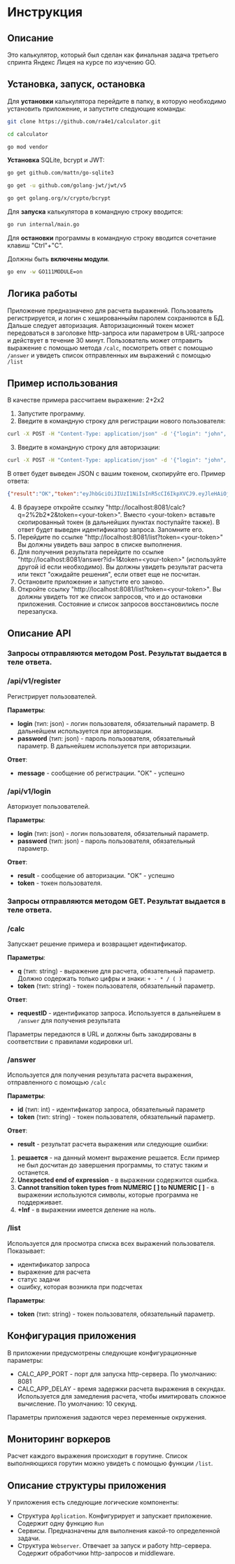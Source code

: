# Инструкция

## Описание
Это калькулятор, который был сделан как финальная задача третьего спринта Яндекс Лицея на курсе по изучению GO. 

## Установка, запуск, остановка
Для **установки** калькулятора перейдите в папку, в которую необходимо установить приложение, и запустите следующие команды: 
```bash
git clone https://github.com/ra4e1/calculator.git

cd calculator

go mod vendor
```

**Установка** SQLite, bcrypt и JWT:
```bash
go get github.com/mattn/go-sqlite3

go get -u github.com/golang-jwt/jwt/v5

go get golang.org/x/crypto/bcrypt
```

Для **запуска** калькулятора в командную строку вводится:
```bash
go run internal/main.go
```
Для **остановки** программы в командную строку вводится сочетание клавиш "Ctrl"+"C".

Должны быть **включены модули**.
```bash
go env -w GO111MODULE=on
```

## Логика работы
Приложение предназначено для расчета выражений. Пользователь регистрируется, и логин с хешированныйм паролем сохраняются в БД. Дальше следует авторизация. Авторизационный токен может передоваться в заголовке http-запроса или параметром в URL-запросе и действует в течение 30 минут. Пользователь может отправить выражение с помощью метода  ```/calc```, посмотреть ответ с помощью  ```/answer``` и увидеть список отправленных им выражений с помощью  ```/list```

## Пример использования

В качестве примера рассчитаем выражение: 2+2х2

1. Запустите программу.
1. Введите в командную строку для регистрации нового пользователя:
```bash
curl -X POST -H "Content-Type: application/json" -d '{"login": "john", "password": "snow"}'  http://localhost:8081/api/v1/register
```
3. Введите в командную строку для авторизации:
```bash
curl -X POST -H "Content-Type: application/json" -d '{"login": "john", "password": "snow"}'  http://localhost:8081/api/v1/login
```
 В ответ будет выведен JSON с вашим токеном, скопируйте его.
Пример ответа:
 ```json
 {"result":"OK","token":"eyJhbGciOiJIUzI1NiIsInR5cCI6IkpXVCJ9.eyJleHAiOjE3MTM3MTA4NDQsImlhdCI6MTcxMzcwOTA0NCwiaWQiOjIsIm5hbWUiOiJqb2huIiwibmJmIjoxNzEzNzA5MDQ0fQ.j08tpWvTK4TW6lFX5Jj6Be3wtqyntv6mbCKUxBKr5iw"}
 ```

4. В браузере откройте ссылку "http://localhost:8081/calc?q=2%2b2*2&token=\<your-token\>". Вместо \<your-token\> вставьте скопированный токен (в дальнейших пунктах поступайте также). В ответ будет выведен идентификатор запроса. Запомните его.
4. Перейдите по ссылке "http://localhost:8081/list?token=\<your-token\>" Вы должны увидеть ваш запрос в списке выполнения.
4. Для получения результата перейдите по ссылке "http://localhost:8081/answer?id=1&token=\<your-token\>" (используйте другой id если необходимо). Вы должны увидеть результат расчета или текст "ожидайте решения", если ответ еще не посчитан.
4. Остановите приложение и запустите его заново.
4. Откройте ссылку "http://localhost:8081/list?token=\<your-token\>". Вы должны увидеть тот же список запросов, что и до остановки приложения. Состояние и список запросов восстановились после перезапуска.

## Описание API

### Запросы отправляются методом Post. Результат выдается в теле ответа.
### /api/v1/register
Регистрирует пользователей.

**Параметры**:
  * **login** (тип: json) - логин пользователя, обязательный параметр. В дальнейшем используется при авторизации.
  * **password** (тип: json) - пароль пользователя, обязательный параметр. В дальнейшем используется при авторизации.

**Ответ**:  
* **message** - сообщение об регистрации. "OK" - успешно


### /api/v1/login
Авторизует пользователей.

**Параметры**:
  * **login** (тип: json) - логин пользователя, обязательный параметр.
  * **password** (тип: json) - пароль пользователя, обязательный параметр.  

**Ответ**:  
* **result** - сообщение об авторизации. "OK" - успешно
* **token** - токен пользователя.


### Запросы отправляются методом GET. Результат выдается в теле ответа.

### /calc
Запускает решение примера и возвращает идентификатор.

**Параметры**:
  * **q** (тип: string) - выражение для расчета, обязательный параметр. Должно содержать только цифры и знаки: ```+ - * / ( )```  
  * **token** (тип: string) - токен пользователя, обязательный параметр.

**Ответ**:  
* **requestID** - идентификатор запроса. Используется в дальнейшем в ```/answer``` для получения результата

Параметры передаются в URL и должны быть закодированы в соответствии с правилами кодировки url.

### /answer
Используется для получения результата расчета выражения, отправленного с помощью ```/calc```

**Параметры**:
  * **id** (тип: int) - идентификатор запроса, обязательный параметр  
  * **token** (тип: string) - токен пользователя, обязательный параметр.

**Ответ**:  
* **result** - результат  расчета выражения или следующие ошибки:

1. **решается** - на данный момент выражение решается. Если пример не был досчитан до завершения программы, то статус таким и останется.
1. **Unexpected end of expression** - в выражении содержится ошибка.
1. **Cannot transition token types from NUMERIC [ ] to NUMERIC [ ]** - в выражении используются символы, которые программа не поддерживает.
1. **+Inf** - в выражении имеется деление на ноль.


### /list
Используется для просмотра списка всех выражений пользователя. Показывает: 
* идентификатор запроса
* выражение для расчета
* статус задачи
* ошибку, которая возникла при подсчетах

**Параметры**:
  * **token** (тип: string) - токен пользователя, обязательный параметр.


## Конфигурация приложения

В приложении предусмотрены следующие конфигурационные параметры:
 * CALC_APP_PORT - порт для запуска http-сервера. По умолчанию: 8081
 * CALC_APP_DELAY - время задержки расчета выражения в секундах. Используется для замедления расчета, чтобы имитировать сложное вычисление. По умолчанию: 10 секунд.

Параметры приложения задаются через переменные окружения.

## Мониторинг воркеров
Расчет каждого выражения происходит в горутине. Список выполняющихся горутин можно увидеть с помощью функции ```/list```.

## Описание структуры приложения

У приложения есть следующие логические компоненты:

* Структура ```Application```. Конфигурирует и запускает приложение. Содержит одну функцию ```Run```
* Сервисы. Предназначены для выполнения какой-то определенной задачи.
* Структура ```Webserver```. Отвечает за запуск и работу http-сервера. Содержит обработчики http-запросов и middleware.